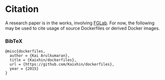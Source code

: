 Citation
========

A research paper is in the works, involving [FGLab](https://github.com/Kaixhin/FGLab). For now, the following may be used to cite usage of source Dockerfiles or derived Docker images.

### BibTeX

```
@misc{dockerfiles,
  author = {Kai Arulkumaran},
  title = {Kaixhin/dockerfiles},
  url = {https://github.com/Kaixhin/dockerfiles},
  year = {2015}
}
```
